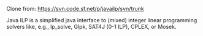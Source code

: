 Clone from:
https://svn.code.sf.net/p/javailp/svn/trunk

Java ILP is a simplified java interface to (mixed) integer linear programming solvers like, e.g., lp_solve, Glpk, SAT4J (0-1 ILP), CPLEX, or Mosek.